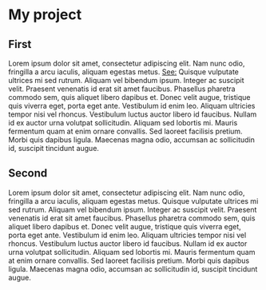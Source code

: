 # My project

##  First
Lorem ipsum dolor sit amet, consectetur adipiscing elit. Nam nunc odio, fringilla a arcu iaculis, aliquam egestas metus.  [See:](chapter_one/index.md) Quisque vulputate ultrices mi sed rutrum. Aliquam vel bibendum ipsum. Integer ac suscipit velit. Praesent venenatis id erat sit amet faucibus. Phasellus pharetra commodo sem, quis aliquet libero dapibus et. Donec velit augue, tristique quis viverra eget, porta eget ante. Vestibulum id enim leo. Aliquam ultricies tempor nisi vel rhoncus. Vestibulum luctus auctor libero id faucibus. Nullam id ex auctor urna volutpat sollicitudin. Aliquam sed lobortis mi. Mauris fermentum quam at enim ornare convallis. Sed laoreet facilisis pretium. Morbi quis dapibus ligula. Maecenas magna odio, accumsan ac sollicitudin id, suscipit tincidunt augue.

## Second
Lorem ipsum dolor sit amet, consectetur adipiscing elit. Nam nunc odio, fringilla a arcu iaculis, aliquam egestas metus. Quisque vulputate ultrices mi sed rutrum. Aliquam vel bibendum ipsum. Integer ac suscipit velit. Praesent venenatis id erat sit amet faucibus. Phasellus pharetra commodo sem, quis aliquet libero dapibus et. Donec velit augue, tristique quis viverra eget, porta eget ante. Vestibulum id enim leo. Aliquam ultricies tempor nisi vel rhoncus. Vestibulum luctus auctor libero id faucibus. Nullam id ex auctor urna volutpat sollicitudin. Aliquam sed lobortis mi. Mauris fermentum quam at enim ornare convallis. Sed laoreet facilisis pretium. Morbi quis dapibus ligula. Maecenas magna odio, accumsan ac sollicitudin id, suscipit tincidunt augue.

